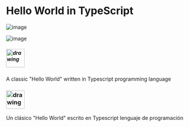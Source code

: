# Hello World in TypeScript

![image](https://user-images.githubusercontent.com/34626736/180848483-259f07db-5ea1-4b96-bd40-3153bd12b7fb.png)

![image](https://user-images.githubusercontent.com/34626736/180848712-4193ea72-77a4-41c1-889e-ceabbb935aa9.png)


<h5>
<img src="https://emojipedia-us.s3.dualstack.us-west-1.amazonaws.com/thumbs/120/apple/325/flag-united-kingdom_1f1ec-1f1e7.png" alt="drawing" width="50px"/>
</h5>

A classic "Hello World" written in Typescript programming language


<h3>
<img src="https://emojipedia-us.s3.dualstack.us-west-1.amazonaws.com/thumbs/120/apple/325/flag-spain_1f1ea-1f1f8.png" alt="drawing" width="50px"/>
</h3>

Un clásico "Hello World" escrito en Typescript lenguaje de programación




